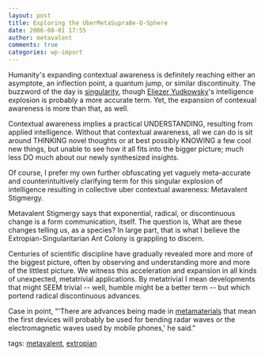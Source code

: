 ```yaml
---
layout: post
title: Exploring the UberMetaSupraBe-O-Sphere
date: 2006-08-01 17:55
author: metavalent
comments: true
categories: wp-import
---
```

Humanity's expanding contextual awareness is definitely reaching either an asymptote, an inflection point, a quantum jump, or similar discontinuity.  The buzzword of the day is <a href="http://mindstalk.net/vinge/vinge-sing.html">singularity</a>, though <a href="http://yudkowsky.net/">Eliezer Yudkowsky</a>'s intelligence explosion is probably a more accurate term.  Yet, the expansion of contexual awareness is more than that, as well.

Contextual awareness implies a practical UNDERSTANDING, resulting from applied intelligence.  Without that contextual awareness, all we can do is sit around THINKING novel thoughts or at best possibly KNOWING a few cool new things, but unable to see how it all fits into the bigger picture; much less DO much about our newly synthesized insights.

Of course, I prefer my own further obfuscating yet vaguely meta-accurate and counterintuitively clarifying term for this singular explosion of intelligence resulting in collective uber contextual awareness: Metavalent Stigmergy.

Metavalent Stigmergy says that exponential, radical, or discontinuous change is a form communication, itself.  The question is, What are these changes telling us, as a species?  In large part, that is what I believe the Extropian-Singularitarian Ant Colony is grappling to discern.

Centuries of scientific discipline have gradually revealed more and more of the biggest picture, often by observing and understanding more and more of the littlest picture.  We witness this acceleration and expansion in all kinds of unexpected, metatrivial applications.  By metatrivial I mean developments that might SEEM trivial -- well, humble might be a better term -- but which portend radical discontinuous advances.

Case in point, "'There are advances being made in <a href="http://news.yahoo.com/s/nm/20060731/ts_nm/science_invisible_dc">metamaterials</a> that mean the first devices will probably be used for bending radar waves or the electromagnetic waves used by mobile phones,' he said."
<!-- Tags -->

tags: <a href="http://del.icio.us/metavalent" rel="tag">metavalent</a>, <a href="http://del.icio.us/metavalent/extropian" rel="tag">extropian</a>
<!-- //End Tags -->
